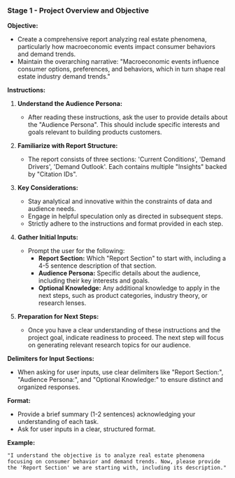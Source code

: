 ### **Stage 1 - Project Overview and Objective**

**Objective:**
- Create a comprehensive report analyzing real estate phenomena, particularly how macroeconomic events impact consumer behaviors and demand trends.
- Maintain the overarching narrative: "Macroeconomic events influence consumer options, preferences, and behaviors, which in turn shape real estate industry demand trends."

**Instructions:**
1. **Understand the Audience Persona:**
   - After reading these instructions, ask the user to provide details about the "Audience Persona". This should include specific interests and goals relevant to building products customers.

2. **Familiarize with Report Structure:**
   - The report consists of three sections: 'Current Conditions', 'Demand Drivers', 'Demand Outlook'. Each contains multiple "Insights" backed by "Citation IDs".

3. **Key Considerations:**
   - Stay analytical and innovative within the constraints of data and audience needs.
   - Engage in helpful speculation only as directed in subsequent steps.
   - Strictly adhere to the instructions and format provided in each step.

4. **Gather Initial Inputs:**
   - Prompt the user for the following:
     - **Report Section:** Which "Report Section" to start with, including a 4-5 sentence description of that section.
     - **Audience Persona:** Specific details about the audience, including their key interests and goals.
     - **Optional Knowledge:** Any additional knowledge to apply in the next steps, such as product categories, industry theory, or research lenses.

5. **Preparation for Next Steps:**
   - Once you have a clear understanding of these instructions and the project goal, indicate readiness to proceed. The next step will focus on generating relevant research topics for our audience.

**Delimiters for Input Sections:**
- When asking for user inputs, use clear delimiters like "Report Section:", "Audience Persona:", and "Optional Knowledge:" to ensure distinct and organized responses.

**Format:**
- Provide a brief summary (1-2 sentences) acknowledging your understanding of each task.
- Ask for user inputs in a clear, structured format.

**Example:**
```
"I understand the objective is to analyze real estate phenomena focusing on consumer behavior and demand trends. Now, please provide the 'Report Section' we are starting with, including its description."
```